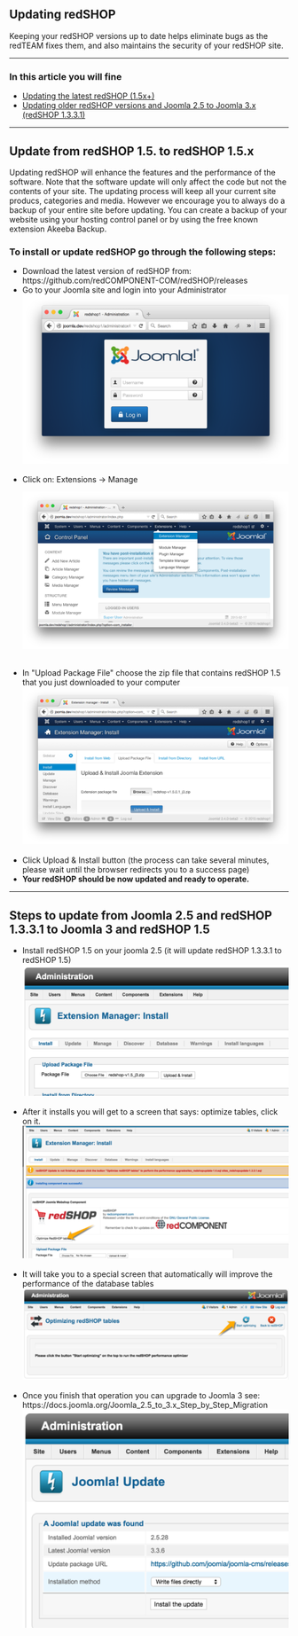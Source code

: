 ## Updating redSHOP
Keeping your redSHOP versions up to date helps eliminate bugs as the redTEAM fixes them, and also maintains the security of your redSHOP site.

<hr>

### In this article you will fine

<ul>
<li><a href="#update15">Updating the latest redSHOP (1.5x+)</a>
<li><a href="#update25to3">Updating older redSHOP versions and Joomla 2.5 to Joomla 3.x (redSHOP 1.3.3.1)</a>
</ul>

<hr>

<!-- Update from redSHOP 1.5. to redSHOP 1.5.x -->
<h2 id="update15">Update from redSHOP 1.5. to redSHOP 1.5.x</h2>

Updating redSHOP will enhance the features and the performance of the software. Note that the software update will only affect the code but not the contents of your site. The updating process will keep all your current site producs, categories and media. However we encourage you to always do a backup of your entire site before updating. You can create a backup of your website using your hosting control panel or by using the free known extension  Akeeba Backup.

<h3>To install or update redSHOP go through the following steps:</h3>

<ul>
<li>Download the latest version of redSHOP from: https://github.com/redCOMPONENT-COM/redSHOP/releases

<li>Go to your Joomla site and login into your Administrator
<img src="./manual/en-US/chapters/getting-started-general/img/img1.png" class="example"/><br><br>

<li>Click on: Extensions -> Manage <br>

<img src="./manual/en-US/chapters/getting-started-general/img/img2.png" class="example"/><br><br>

<li>In "Upload Package File" choose the zip file that contains redSHOP 1.5 that you just downloaded to your computer
<img src="./manual/en-US/chapters/getting-started-general/img/img3.png" class="example"/><br><br>

<li>Click Upload & Install button (the process can take several minutes, please wait until the browser redirects you to a success page)

<li><b>Your redSHOP should be now updated and ready to operate.</b>
</ul>

<hr>

<!-- Steps to update from Joomla 2.5 and redSHOP 1.3.3.1 to Joomla 3 and redSHOP 1.5 -->
<h2 id="update25to3">Steps to update from Joomla 2.5 and redSHOP 1.3.3.1 to Joomla 3 and redSHOP 1.5</h2>

<ul>
<li>Install redSHOP 1.5 on your joomla 2.5 (it will update redSHOP 1.3.3.1 to redSHOP 1.5)
<img src="./manual/en-US/chapters/getting-started-general/img/img4.png" class="example"/><br><br>

<li>After it installs you will get to a screen that says: optimize tables, click on it.
<img src="./manual/en-US/chapters/getting-started-general/img/img5.png" class="example"/><br><br>

<li>It will take you to a special screen that automatically will improve the performance of the database tables
<img src="./manual/en-US/chapters/getting-started-general/img/img6.png" class="example"/><br><br>

<li>Once you finish that operation you can upgrade to Joomla 3 see: https://docs.joomla.org/Joomla_2.5_to_3.x_Step_by_Step_Migration
<img src="./manual/en-US/chapters/getting-started-general/img/img7.png" class="example"/><br><br>
</ul>